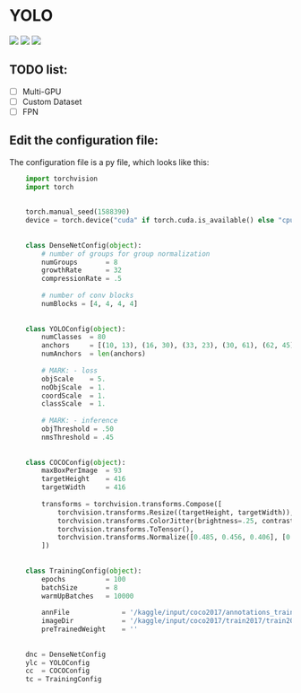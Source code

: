# YOLO
![](https://img.shields.io/badge/license-MIT-blue) 
![](https://img.shields.io/badge/Python-3-blue) 
![](https://img.shields.io/badge/PyTorch-up%20to%20date-brightgreen)

## TODO list:
- [ ] Multi-GPU
- [ ] Custom Dataset
- [ ] FPN

## Edit the configuration file:
The configuration file is a py file, which looks like this:
```python
	import torchvision
	import torch
	
	
	torch.manual_seed(1588390)
	device = torch.device("cuda" if torch.cuda.is_available() else "cpu")
	
	
	class DenseNetConfig(object):
	    # number of groups for group normalization
	    numGroups       = 8
	    growthRate      = 32
	    compressionRate = .5
	
	    # number of conv blocks
	    numBlocks = [4, 4, 4, 4]
	
	
	class YOLOConfig(object):
	    numClasses  = 80
	    anchors     = [(10, 13), (16, 30), (33, 23), (30, 61), (62, 45), (59, 119), (116, 90), (156, 198), (373, 326)]
	    numAnchors  = len(anchors)
	
	    # MARK: - loss
	    objScale    = 5.
	    noObjScale  = 1.
	    coordScale  = 1.
	    classScale  = 1.
	
	    # MARK: - inference
	    objThreshold = .50
	    nmsThreshold = .45
	
	
	class COCOConfig(object):
	    maxBoxPerImage  = 93
	    targetHeight    = 416
	    targetWidth     = 416
	
	    transforms = torchvision.transforms.Compose([
	        torchvision.transforms.Resize((targetHeight, targetWidth)),
	        torchvision.transforms.ColorJitter(brightness=.25, contrast=.25, saturation=.25, hue=.125),
	        torchvision.transforms.ToTensor(),
	        torchvision.transforms.Normalize([0.485, 0.456, 0.406], [0.229, 0.224, 0.225])
	    ])
	
	
	class TrainingConfig(object):
	    epochs          = 100
	    batchSize       = 8
	    warmUpBatches   = 10000
	
	    annFile             = '/kaggle/input/coco2017/annotations_trainval2017/annotations/instances_train2017.json'
	    imageDir            = '/kaggle/input/coco2017/train2017/train2017'
	    preTrainedWeight    = ''
	
	
	dnc = DenseNetConfig
	ylc = YOLOConfig
	cc  = COCOConfig
	tc = TrainingConfig
```
